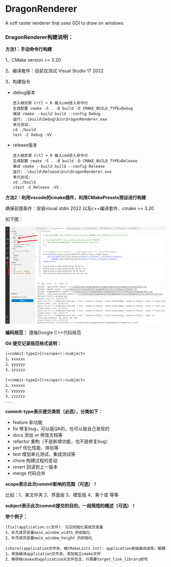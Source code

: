 # DragonRenderer
A soft raster renderer that uses GDI to draw on windows



### DragonRenderer构建说明：

**方法1：手动命令行构建**

1、CMake version >= 3.20

2、编译套件：目前仅测试  Visual Studio 17 2022

3、构建指令

- debug版本

    ```
    进入根目录 Crtl + R 输入cmd进入命令行
    生成配置 cmake -S . -B build -D CMAKE_BUILD_TYPE=Debug
    编译 cmake --build build --config Debug
    运行: .\build\Debug\bin\DragonRenderer.exe
    单元测试: 
    cd ./build
    test -C Debug -VV
    ```

- release版本

    ```
    进入根目录 Crtl + R 输入cmd进入命令行
    生成配置 cmake -S . -B build -D CMAKE_BUILD_TYPE=Delease 
    编译 cmake --build build --config Release
    运行: .\build\Release\bin\DragonRenderer.exe
    单元测试: 
    cd ./build
    ctest -C Release -VV
    ```



**方法2：利用vscode的cmake插件，利用CMakePresets预设进行构建**

确保前提条件：安装visual stdio 2022 以及c++编译套件、cmake >= 3.20

如下图：

![image-20240523221510925](./README.assets/image-20240523221510925.png)



**编码规范：** 遵循Google C++代码规范

**Git 提交记录规范格式说明：**

```
[<commit-type1>](<scope>):<subject>
1、xxxxxx
2、yyyyyy
3、zzzzzz

[<commit-type2>](<scope>):<subject>
1、xxxxxx
2、yyyyyy
3、zzzzzz
...
```

**commit-type表示提交类型（必选），分类如下：**

- feature
    新功能
- fix
    修复bug，可以是QA的，也可以是自己发现的
- docs
    添加 or 修改文档等
- refactor
    重构（不是新增功能，也不是修复bug）
- perf
    优化性能、体验等
- test
    增加单元测试、集成测试等
- chore
    构建过程的变动
- revert
    回滚到上一版本
- merge
    代码合并



**scope表示此次commit影响的范围（可选）！**

比如：1、某文件夹  2、界面层  3、模型层  4、某个库  等等



**subject表示此次commit提交的目的，一段简短的概述（可选）！**



**举个例子：**

```
[fix](application.cc文件): 忘记初始化某成员变量
1、补充成员变量main_window_width_的初始化
2、补充成员变量main_window_height_的初始化

[chore](application文件夹、根CMakeLists.txt): application单独编译成库，解耦
1、单独编译application文件夹，添加独立cmake文件
2、移除根cmake对application头文件包含，只需要target_link_library即可
```

